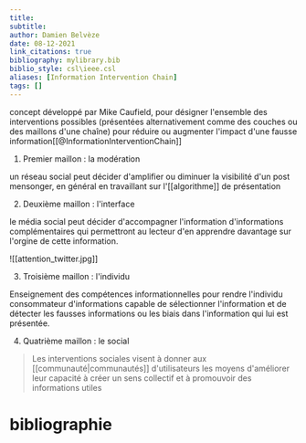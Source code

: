 ```yaml
---
title: 
subtitle:
author: Damien Belvèze
date: 08-12-2021
link_citations: true
bibliography: mylibrary.bib
biblio_style: csl\ieee.csl
aliases: [Information Intervention Chain]
tags: []
---
```


concept développé par Mike Caufield, pour désigner l'ensemble des interventions possibles (présentées alternativement comme des couches ou des maillons d'une chaîne) pour réduire ou augmenter l'impact d'une fausse information[[@InformationInterventionChain]]

1. Premier maillon : la modération

un réseau social peut décider d'amplifier ou diminuer la visibilité d'un post mensonger, en général en travaillant sur l'[[algorithme]] de présentation

2. Deuxième maillon : l'interface

le média social peut décider d'accompagner l'information d'informations complémentaires qui permettront au lecteur d'en apprendre davantage sur l'orgine de cette information. 

![[attention_twitter.jpg]]

3. Troisième maillon : l'individu

Enseignement des compétences informationnelles pour rendre l'individu consommateur d'informations capable de sélectionner l'information et de détecter les fausses informations ou les biais dans l'information qui lui est présentée. 

4. Quatrième maillon : le social

>Les interventions sociales visent à donner aux [[communauté|communautés]] d'utilisateurs les moyens d'améliorer leur capacité à créer un sens collectif et à promouvoir des informations utiles







# bibliographie

